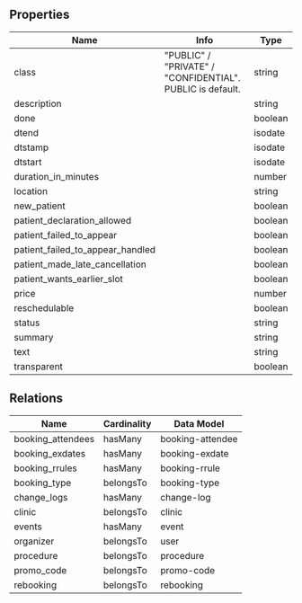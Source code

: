 ## Properties
| Name | Info | Type |
| ------------- | ------------- | ------------- |
| class | "PUBLIC" / "PRIVATE" / "CONFIDENTIAL". PUBLIC is default. | string |
| description |  | string |
| done |  | boolean |
| dtend |  | isodate |
| dtstamp |  | isodate |
| dtstart |  | isodate |
| duration_in_minutes |  | number |
| location |  | string |
| new_patient |  | boolean |
| patient_declaration_allowed |  | boolean |
| patient_failed_to_appear |  | boolean |
| patient_failed_to_appear_handled |  | boolean |
| patient_made_late_cancellation |  | boolean |
| patient_wants_earlier_slot |  | boolean |
| price |  | number |
| reschedulable |  | boolean |
| status |  | string |
| summary |  | string |
| text |  | string |
| transparent |  | boolean |

## Relations
| Name | Cardinality | Data Model |
| ------------- | ------------- | ------------- |
| booking_attendees | hasMany | booking-attendee |
| booking_exdates | hasMany | booking-exdate |
| booking_rrules | hasMany | booking-rrule |
| booking_type | belongsTo | booking-type |
| change_logs | hasMany | change-log |
| clinic | belongsTo | clinic |
| events | hasMany | event |
| organizer | belongsTo | user |
| procedure | belongsTo | procedure |
| promo_code | belongsTo | promo-code |
| rebooking | belongsTo | rebooking |
